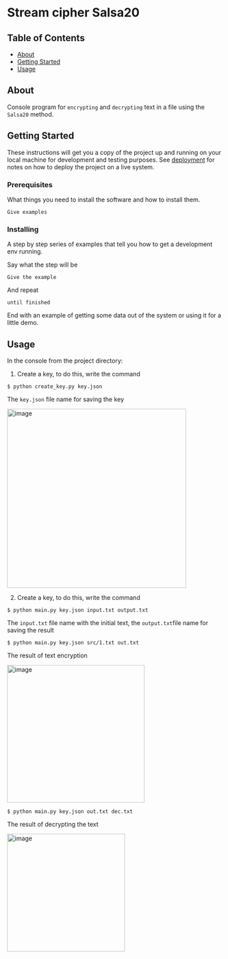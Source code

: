 # Stream cipher Salsa20

## Table of Contents

- [About](#about)
- [Getting Started](#getting_started)
- [Usage](#usage)

## About <a name = "about"></a>

Console program for `encrypting` and `decrypting` text in a file using the `Salsa20` method.

## Getting Started <a name = "getting_started"></a>

These instructions will get you a copy of the project up and running on your local machine for development and testing purposes. See [deployment](#deployment) for notes on how to deploy the project on a live system.

### Prerequisites

What things you need to install the software and how to install them.

```
Give examples
```

### Installing

A step by step series of examples that tell you how to get a development env running.

Say what the step will be

```
Give the example
```

And repeat

```
until finished
```

End with an example of getting some data out of the system or using it for a little demo.

## Usage <a name = "usage"></a>

In the console from the project directory:

1. Create a key, to do this, write the command
```
$ python create_key.py key.json
``` 
The `key.json` file name for saving the key

<img width="418" alt="image" src="https://user-images.githubusercontent.com/78900834/208737725-aff832ed-ce0b-427f-8b50-21ba8bd28b22.png">

2. Create a key, to do this, write the command
```
$ python main.py key.json input.txt output.txt
```
The `input.txt` file name with the initial text, the `output.txt`file name for saving the result

```
$ python main.py key.json src/1.txt out.txt
```
The result of text encryption

<img width="321" alt="image" src="https://user-images.githubusercontent.com/78900834/208737817-e889115c-d2f7-4cd0-8ed5-489ee2d1da68.png">

```
$ python main.py key.json out.txt dec.txt
```
The result of decrypting the text

<img width="275" alt="image" src="https://user-images.githubusercontent.com/78900834/208738202-a10cea43-7bbd-4a45-bb18-162fb8f4b935.png">
